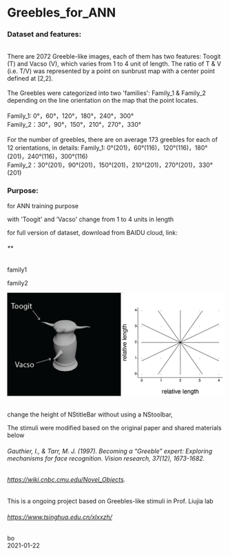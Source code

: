 # Greebles_for_ANN

### Dataset and features:
 <br /> 
There are 2072 Greeble-like images, each of them has two features: Toogit (T) and Vacso (V), which varies from 1 to 4 unit of length. The ratio of T & V (i.e. T/V) was represented by a point on sunbrust map with a center point defined at [2,2]. <br />
 <br />
The Greebles were categorized into two 'families': Family_1 & Family_2 depending on the line orientation on the map that the point locates. <br /> <br />
Family_1: 0°，60°，120°，180°，240°，300° <br />
Family_2：30°，90°，150°，210°，270°，330° <br />
 <br />
For the number of greebles, there are on average 173 greebles for each of 12 orientations, in details:
Family_1: 0°(201)，60°(116)，120°(116)，180°(201)，240°(116)，300°(116) <br />
Family_2：30°(201)，90°(201)，150°(201)，210°(201)，270°(201)，330°(201) <br />

### Purpose:

for ANN training purpose

with 'Toogit' and 'Vacso' change from 1 to 4 units in length

for full version of dataset, download from BAIDU cloud, link:
###### **




family1 <br />

family2 <br />


![alt tag](https://github.com/ZHANGneuro/Greebles_for_ANN/blob/master/Greebles_for_ANN/illustrator_figure-01.png)
<br /><br />

change the height of NStitleBar without using a NStoolbar,<br />


The stimuli were modified based on the original paper and shared materials below 
###### *Gauthier, I., & Tarr, M. J. (1997). Becoming a “Greeble” expert: Exploring mechanisms for face recognition. Vision research, 37(12), 1673-1682.*
###### *https://wiki.cnbc.cmu.edu/Novel_Objects.*

This is a ongoing project based on Greebles-like stimuli in Prof. Liujia lab
###### *https://www.tsinghua.edu.cn/xlxxzh/*

bo <br />
2021-01-22
